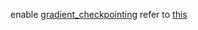 enable [gradient_checkpointing](https://medium.com/tensorflow/fitting-larger-networks-into-memory-583e3c758ff9)
refer to [this](https://pastebin.com/6StWbyJx)

